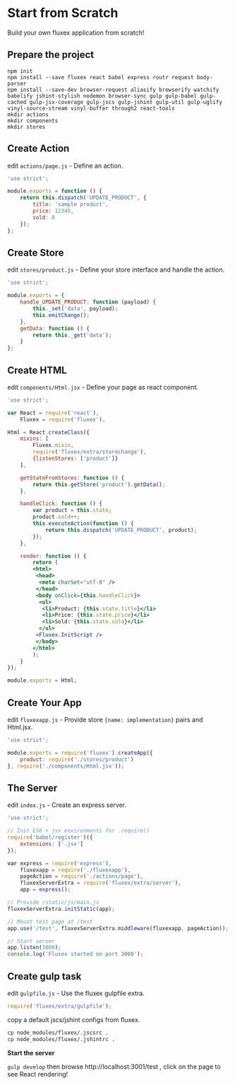 Start from Scratch
==================

Build your own fluxex application from scratch!

Prepare the project
-------------------

```
npm init
npm install --save fluxex react babel express routr request body-parser
npm install --save-dev browser-request aliasify browserify watchify babelify jshint-stylish nodemon browser-sync gulp gulp-babel gulp-cached gulp-jsx-coverage gulp-jscs gulp-jshint gulp-util gulp-uglify vinyl-source-stream vinyl-buffer through2 react-tools
mkdir actions
mkdir components
mkdir stores
```

Create Action
-------------
edit `actions/page.js` - Define an action.

```javascript
'use strict';

module.exports = function () {
    return this.dispatch('UPDATE_PRODUCT', {
        title: 'sample product',
        price: 12345,
        sold: 0
    });
};
```

Create Store
------------
edit `stores/product.js` - Define your store interface and handle the action.

```javascript
'use strict';

module.exports = {
    handle_UPDATE_PRODUCT: function (payload) {
        this._set('data', payload);
        this.emitChange();
    },
    getData: function () {
        return this._get('data');
    }
};
```

Create HTML
-----------
edit `components/Html.jsx` - Define your page as react component.

```jsx
'use strict';

var React = require('react'),
    Fluxex = require('fluxex'),

Html = React.createClass({
    mixins: [
        Fluxex.mixin,
        require('fluxex/extra/storechange'),
        {listenStores: ['product']}
    ],

    getStateFromStores: function () {
        return this.getStore('product').getData();
    },

    handleClick: function () {
        var product = this.state;
        product.sold++;
        this.executeAction(function () {
            return this.dispatch('UPDATE_PRODUCT', product);
        });
    },

    render: function () {
        return (
        <html>
         <head>
          <meta charSet="utf-8" />
         </head>
         <body onClick={this.handleClick}>
          <ul>
           <li>Product: {this.state.title}</li>
           <li>Price: {this.state.price}</li>
           <li>Sold: {this.state.sold}</li>
          </ul>
         <Fluxex.InitScript />
         </body>
        </html>
        );
    }
});

module.exports = Html;
```

Create Your App
---------------
edit `fluxexapp.js` - Provide store `{name: implementation}` pairs and Html.jsx.

```javascript
'use strict';

module.exports = require('fluxex').createApp({
    product: require('./stores/product')
}, require('./components/Html.jsx'));
```

The Server
----------
edit `index.js` - Create an express server.

```javascript
'use strict';

// Init ES6 + jsx environments for .require()
require('babel/register')({
    extensions: ['.jsx']
});

var express = require('express'),
    fluxexapp = require('./fluxexapp'),
    pageAction = require('./actions/page'),
    fluxexServerExtra = require('fluxex/extra/server'),
    app = express();

// Provide /static/js/main.js
fluxexServerExtra.initStatic(app);

// Mount test page at /test
app.use('/test', fluxexServerExtra.middleware(fluxexapp, pageAction));

// Start server
app.listen(3000);
console.log('Fluxex started on port 3000');
```

Create gulp task
----------------
edit `gulpfile.js` - Use the fluxex gulpfile extra.

```javascript
require('fluxex/extra/gulpfile');
```

copy a default jscs/jshint configs from fluxex.

```sh
cp node_modules/fluxex/.jscsrc .
cp node_modules/fluxex/.jshintrc .
```

**Start the server**

`gulp develop` then browse http://localhost:3001/test , click on the page to see React rendering!
